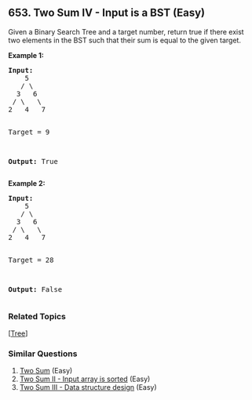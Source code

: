 <!--|This file generated by command(leetcode description); DO NOT EDIT.    |-->
<!--+----------------------------------------------------------------------+-->
<!--|@author    Openset <openset.wang@gmail.com>                           |-->
<!--|@link      https://github.com/openset                                 |-->
<!--|@home      https://github.com/openset/leetcode                        |-->
<!--+----------------------------------------------------------------------+-->

## 653. Two Sum IV - Input is a BST (Easy)

<p>Given a Binary Search Tree and a target number, return true if there exist two elements in the BST such that their sum is equal to the given target.</p>

<p><b>Example 1:</b><br />
<pre>
<b>Input:</b> 
    5
   / \
  3   6
 / \   \
2   4   7

Target = 9

<b>Output:</b> True
</pre>
</p>


<p><b>Example 2:</b><br />
<pre>
<b>Input:</b> 
    5
   / \
  3   6
 / \   \
2   4   7

Target = 28

<b>Output:</b> False
</pre>
</p>



### Related Topics
[[Tree](https://github.com/openset/leetcode/tree/master/tag/tree/README.md)]

### Similar Questions
  1. [Two Sum](https://github.com/openset/leetcode/tree/master/problems/two-sum) (Easy)
  1. [Two Sum II - Input array is sorted](https://github.com/openset/leetcode/tree/master/problems/two-sum-ii-input-array-is-sorted) (Easy)
  1. [Two Sum III - Data structure design](https://github.com/openset/leetcode/tree/master/problems/two-sum-iii-data-structure-design) (Easy)
